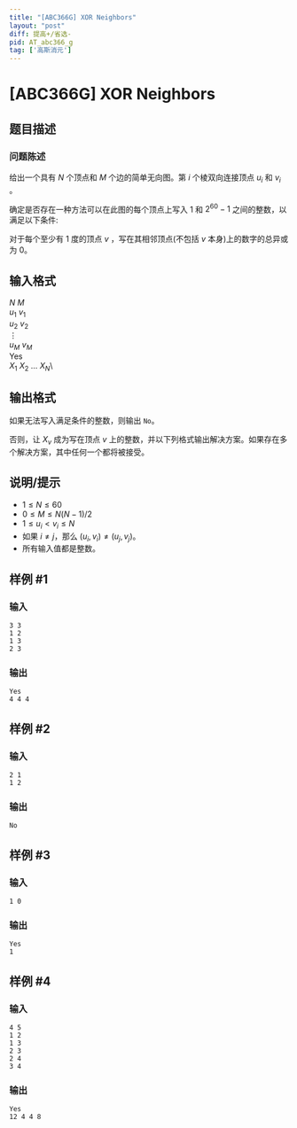 ```yaml
---
title: "[ABC366G] XOR Neighbors"
layout: "post"
diff: 提高+/省选-
pid: AT_abc366_g
tag: ['高斯消元']
---
```


# [ABC366G] XOR Neighbors

## 题目描述

### 问题陈述

给出一个具有 $N$ 个顶点和 $M$ 个边的简单无向图。第 $i$ 个棱双向连接顶点 $u_i$ 和 $v_i$ 。

确定是否存在一种方法可以在此图的每个顶点上写入 $1$ 和 $2^{60} - 1$ 之间的整数，以满足以下条件:

对于每个至少有 $1$ 度的顶点 $v$ ，写在其相邻顶点(不包括 $v$ 本身)上的数字的总异或为 $0$。

## 输入格式

$N$ $M$\
$u_1$ $v_1$\
$u_2$ $v_2$\
$\vdots$\
$u_M$ $v_M$\
Yes\
$X_1$ $X_2$ $\dots$ $X_N$\

## 输出格式

如果无法写入满足条件的整数，则输出 `No`。

否则，让 $X_v$ 成为写在顶点 $v$ 上的整数，并以下列格式输出解决方案。如果存在多个解决方案，其中任何一个都将被接受。

## 说明/提示

- $1 \leq N \leq 60$
- $0 \leq M \leq N(N-1)/2$
- $1 \leq u_i < v_i \leq N$
- 如果 $i \neq j$，那么 $(u_i, v_i) \neq (u_j, v_j)$。
- 所有输入值都是整数。

## 样例 #1

### 输入

```
3 3
1 2
1 3
2 3
```

### 输出

```
Yes
4 4 4
```

## 样例 #2

### 输入

```
2 1
1 2
```

### 输出

```
No
```

## 样例 #3

### 输入

```
1 0
```

### 输出

```
Yes
1
```

## 样例 #4

### 输入

```
4 5
1 2
1 3
2 3
2 4
3 4
```

### 输出

```
Yes
12 4 4 8
```

